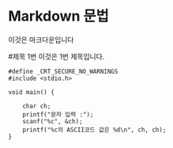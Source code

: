 # Markdown  문법
이것은 마크다운입니다

#제목 1번
이것은 1번 제목입니다.

```
#define _CRT_SECURE_NO_WARNINGS
#include <stdio.h>

void main() {

	char ch;
	printf("문자 입력 :");
	scanf("%c", &ch);
	printf("%c의 ASCII코드 값은 %d\n", ch, ch);
}
```

